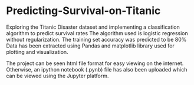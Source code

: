 # Predicting-Survival-on-Titanic
Exploring the Titanic Disaster dataset and implementing a classification algorithm to predict survival rates
The algorithm used is logistic regression without regularization. The training set accuracy was predicted to be 80%
Data has been extracted using Pandas and matplotlib library used for plotting and visualization.

The project can be seen html file format for easy viewing on the internet. Otherwise, an ipython notebook (.pynb) file has also been uploaded which can be viewed using the Jupyter platform.
